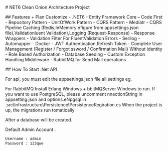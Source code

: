 \# NET6 Clean Onion Architecture Project

\## Features + Plan Customize
\- .NET6
\- Entity Framework Core – Code First
\- Repository Pattern
\- UnitOfWork Pattern
\- CQRS Pattern
\- Mediatr
\- CQRS Pipeline Caching (Redis,InMemory nfigure from appsettings.json file),Validationluent Validation),Logging (Request-Response)
\- Response Wrappers
\- Validation Filter For FluentValidation Errors
\- Serilog
\- Automapper
\- Docker
\- JWT Authentication,Refresh Token
\- Complete User Management  (Register / Forgot ssword / Confirmation Mail) Without Identity
\- Role Based Authorization
\- Database Seeding
\- Custom Exception Handling Middleware
\- RabbitMQ for Send Mail operations


\## How To Start .Net API

For api, you must edit the appsettings.json file ail settings eg.

For RabbitMQ Install Erlang Windows + bbitMQServer Windows to run.
If you want to use PostgreSQL, please uncomment nnectionString in appsetting.json and options.eNpgsql in .src\\Infrastructure\\Persistence\\PersistenceRegiration.cs
When the project is up, the migrations run tomatically

After a database will be created. 

Default Admin Account : 

```sh
Username : admin
Password : 123qwe
```



